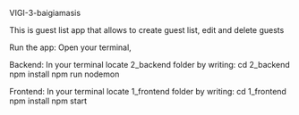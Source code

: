 VIGI-3-baigiamasis

This is guest list app that allows to create guest list, edit and delete guests

Run the app:
Open your terminal,

Backend:
In your terminal locate 2_backend folder by writing: cd 2_backend
npm install
npm run nodemon

Frontend:
In your terminal locate 1_frontend folder by writing: cd 1_frontend
npm install
npm start
